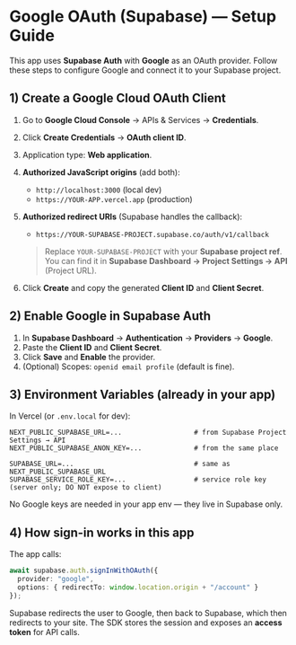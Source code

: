 # Google OAuth (Supabase) — Setup Guide

This app uses **Supabase Auth** with **Google** as an OAuth provider.
Follow these steps to configure Google and connect it to your Supabase project.

## 1) Create a Google Cloud OAuth Client

1. Go to **Google Cloud Console** → APIs & Services → **Credentials**.
2. Click **Create Credentials** → **OAuth client ID**.
3. Application type: **Web application**.
4. **Authorized JavaScript origins** (add both):
   - `http://localhost:3000` (local dev)
   - `https://YOUR-APP.vercel.app` (production)

5. **Authorized redirect URIs** (Supabase handles the callback):
   - `https://YOUR-SUPABASE-PROJECT.supabase.co/auth/v1/callback`

   > Replace `YOUR-SUPABASE-PROJECT` with your **Supabase project ref**.
   > You can find it in **Supabase Dashboard → Project Settings → API** (Project URL).

6. Click **Create** and copy the generated **Client ID** and **Client Secret**.

## 2) Enable Google in Supabase Auth

1. In **Supabase Dashboard** → **Authentication** → **Providers** → **Google**.
2. Paste the **Client ID** and **Client Secret**.
3. Click **Save** and **Enable** the provider.
4. (Optional) Scopes: `openid email profile` (default is fine).

## 3) Environment Variables (already in your app)

In Vercel (or `.env.local` for dev):

```
NEXT_PUBLIC_SUPABASE_URL=...                  # from Supabase Project Settings → API
NEXT_PUBLIC_SUPABASE_ANON_KEY=...             # from the same place

SUPABASE_URL=...                              # same as NEXT_PUBLIC_SUPABASE_URL
SUPABASE_SERVICE_ROLE_KEY=...                 # service role key (server only; DO NOT expose to client)
```

No Google keys are needed in your app env — they live in Supabase only.

## 4) How sign-in works in this app

The app calls:
```ts
await supabase.auth.signInWithOAuth({
  provider: "google",
  options: { redirectTo: window.location.origin + "/account" }
});
```
Supabase redirects the user to Google, then back to Supabase, which then redirects to your site. The SDK stores the session and exposes an **access token** for API calls.
